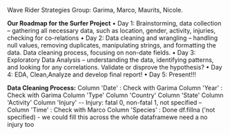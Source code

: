 Wave Rider Strategies Group: Garima, Marco, Maurits, Nicole. 

**Our Roadmap for the Surfer Project**
•	Day 1: Brainstorming, data collection – gathering all necessary data, such as location, gender, activity, injuries, checking for co-relations
•	Day 2: Data cleaning and wrangling – handling null values, removing duplicates, manipulating strings, and formatting the data. Data cleaning process, focusing on non-date fields. 
•	Day 3: Exploratory Data Analysis – understanding the data, identifying patterns, and looking for any correlations. Validate or disprove the hypothesis? 
•	Day 4: EDA, Clean,Analyze and develop final report!
•	Day 5: Present!!!


**Data Cleaning Process:**
Column 'Date' : Check with Garima
Column 'Year' : Check with Garima
Column 'Type'
Column 'Country'
Column 'State'
Column 'Activity'
 Column 'Injury' -- Injury: fatal 0, non-fatal 1, not specified –
Column 'Time' : Check with Marco
Column 'Species' : Done
df.fillna ('not specified) - we could fill this across the whole dataframewe need a no injury too
